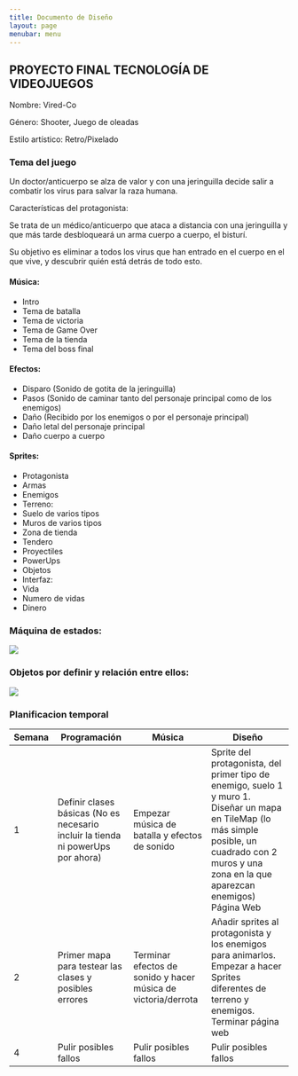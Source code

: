 ```yaml
---
title: Documento de Diseño
layout: page
menubar: menu
---
```

## PROYECTO FINAL TECNOLOGÍA DE VIDEOJUEGOS

Nombre: Vired-Co

Género: Shooter, Juego de oleadas

Estilo artístico: Retro/Pixelado

### Tema del juego

Un doctor/anticuerpo se alza de valor y con una jeringuilla decide salir a combatir los virus para salvar la raza humana.

Características del protagonista: 

Se trata de un médico/anticuerpo que ataca a distancia con una jeringuilla y que más tarde desbloqueará un arma cuerpo a cuerpo, el bisturí. 

Su objetivo es eliminar a todos los virus que han entrado en el cuerpo en el que vive, y descubrir quién está detrás de todo esto.

#### Música:

* Intro
* Tema de batalla
* Tema de victoria
* Tema de Game Over
* Tema de la tienda
* Tema del boss final

#### Efectos:

*	Disparo (Sonido de gotita de la jeringuilla)
*	Pasos (Sonido de caminar tanto del personaje principal como de los enemigos)
*	Daño (Recibido por los enemigos o por el personaje principal)
*	Daño letal del personaje principal
*	Daño cuerpo a cuerpo

#### Sprites:

* Protagonista
* Armas
*	Enemigos
*	Terreno:
 *	Suelo de varios tipos
 *	Muros de varios tipos
 *	Zona de tienda
*	Tendero
*	Proyectiles
*	PowerUps
*	Objetos
*	Interfaz:
 *	Vida
 *	Numero de vidas
 *	Dinero

### Máquina de estados:

![](/images/fms.png)

### Objetos por definir y relación entre ellos:

![](/images/obj.png)
### Planificacion temporal

|Semana	| Programación | Música | Diseño |
|-------|--------------|--------|--------|
| 1 |Definir clases básicas (No es necesario incluir la tienda ni powerUps por ahora) | Empezar música de batalla y efectos de sonido | Sprite del protagonista, del primer tipo de enemigo, suelo 1 y muro 1. Diseñar un mapa en TileMap (lo más simple posible, un cuadrado con 2 muros y una zona en la que aparezcan enemigos) Página Web |
| 2 | Primer mapa para testear las clases y posibles errores | Terminar efectos de sonido y hacer música de victoria/derrota | Añadir sprites al protagonista y los enemigos para animarlos. Empezar a hacer Sprites diferentes de terreno y enemigos. Terminar página web |
| 4 | Pulir posibles fallos | Pulir posibles fallos | Pulir posibles fallos |
